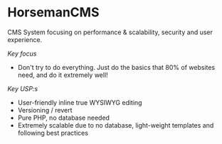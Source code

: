 # HorsemanCMS
CMS System focusing on performance & scalability, security and user experience.

*Key focus*
* Don't try to do everything. Just do the basics that 80% of websites need, and do it extremely well!

*Key USP:s*
* User-friendly inline true WYSIWYG editing
* Versioning / revert
* Pure PHP, no database needed
* Extremely scalable due to no database, light-weight templates and following best practices
